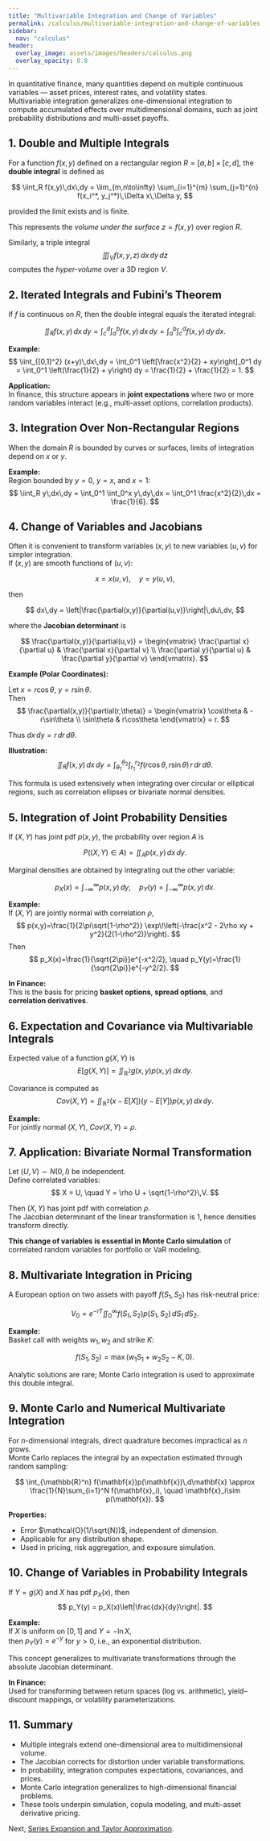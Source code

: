 ```yaml
---
title: "Multivariable Integration and Change of Variables"
permalink: /calculus/multivariable-integration-and-change-of-variables
sidebar:
  nav: "calculus"
header:
  overlay_image: assets/images/headers/calculus.png
  overlay_opacity: 0.8
---
```


In quantitative finance, many quantities depend on multiple continuous variables — asset prices, interest rates, and volatility states.  
Multivariable integration generalizes one-dimensional integration to compute accumulated effects over multidimensional domains, such as joint probability distributions and multi-asset payoffs.

## 1. Double and Multiple Integrals

For a function $f(x,y)$ defined on a rectangular region $R = [a,b]\times[c,d]$, the **double integral** is defined as

$$
\iint_R f(x,y)\,dx\,dy =
\lim_{m,n\to\infty} \sum_{i=1}^{m} \sum_{j=1}^{n} f(x_i^*, y_j^*)\,\Delta x\,\Delta y,
$$

provided the limit exists and is finite.

This represents the *volume under the surface* $z=f(x,y)$ over region $R$.

Similarly, a triple integral
$$
\iiint_V f(x,y,z)\,dx\,dy\,dz
$$
computes the *hyper-volume* over a 3D region $V$.

## 2. Iterated Integrals and Fubini’s Theorem

If $f$ is continuous on $R$, then the double integral equals the iterated integral:

$$
\iint_R f(x,y)\,dx\,dy = \int_c^d \int_a^b f(x,y)\,dx\,dy = \int_a^b \int_c^d f(x,y)\,dy\,dx.
$$

**Example:**
$$
\iint_{[0,1]^2} (x+y)\,dx\,dy
= \int_0^1 \left[\frac{x^2}{2} + xy\right]_0^1 dy
= \int_0^1 \left(\frac{1}{2} + y\right) dy
= \frac{1}{2} + \frac{1}{2} = 1.
$$

**Application:**  
In finance, this structure appears in **joint expectations** where two or more random variables interact (e.g., multi-asset options, correlation products).

## 3. Integration Over Non-Rectangular Regions

When the domain $R$ is bounded by curves or surfaces, limits of integration depend on $x$ or $y$.

**Example:**  
Region bounded by $y=0$, $y=x$, and $x=1$:
$$
\iint_R y\,dx\,dy = \int_0^1 \int_0^x y\,dy\,dx = \int_0^1 \frac{x^2}{2}\,dx = \frac{1}{6}.
$$

## 4. Change of Variables and Jacobians

Often it is convenient to transform variables $(x,y)$ to new variables $(u,v)$ for simpler integration.  
If $(x,y)$ are smooth functions of $(u,v)$:

$$
x = x(u,v), \quad y = y(u,v),
$$

then

$$
dx\,dy = \left|\frac{\partial(x,y)}{\partial(u,v)}\right|\,du\,dv,
$$

where the **Jacobian determinant** is

$$
\frac{\partial(x,y)}{\partial(u,v)} =
\begin{vmatrix}
\frac{\partial x}{\partial u} & \frac{\partial x}{\partial v} \\
\frac{\partial y}{\partial u} & \frac{\partial y}{\partial v}
\end{vmatrix}.
$$

**Example (Polar Coordinates):**

Let $x = r\cos\theta$, $y = r\sin\theta$.  
Then
$$
\frac{\partial(x,y)}{\partial(r,\theta)} =
\begin{vmatrix}
\cos\theta & -r\sin\theta \\
\sin\theta & r\cos\theta
\end{vmatrix} = r.
$$

Thus $dx\,dy = r\,dr\,d\theta$.

**Illustration:**
$$
\iint_R f(x,y)\,dx\,dy = \int_{\theta_1}^{\theta_2} \int_{r_1}^{r_2} f(r\cos\theta, r\sin\theta)\,r\,dr\,d\theta.
$$

This formula is used extensively when integrating over circular or elliptical regions, such as correlation ellipses or bivariate normal densities.

## 5. Integration of Joint Probability Densities

If $(X,Y)$ has joint pdf $p(x,y)$, the probability over region $A$ is

$$
P((X,Y)\in A) = \iint_A p(x,y)\,dx\,dy.
$$

Marginal densities are obtained by integrating out the other variable:

$$
p_X(x) = \int_{-\infty}^\infty p(x,y)\,dy, \quad
p_Y(y) = \int_{-\infty}^\infty p(x,y)\,dx.
$$

**Example:**  
If $(X,Y)$ are jointly normal with correlation $\rho$,
$$
p(x,y)=\frac{1}{2\pi\sqrt{1-\rho^2}}
\exp\!\left(-\frac{x^2 - 2\rho xy + y^2}{2(1-\rho^2)}\right).
$$
Then
$$
p_X(x)=\frac{1}{\sqrt{2\pi}}e^{-x^2/2}, \quad p_Y(y)=\frac{1}{\sqrt{2\pi}}e^{-y^2/2}.
$$

**In Finance:**  
This is the basis for pricing **basket options**, **spread options**, and **correlation derivatives**.

## 6. Expectation and Covariance via Multivariable Integrals

Expected value of a function $g(X,Y)$ is
$$
E[g(X,Y)] = \iint_{\mathbb{R}^2} g(x,y)p(x,y)\,dx\,dy.
$$

Covariance is computed as
$$
Cov(X,Y) = \iint_{\mathbb{R}^2} (x - E[X])(y - E[Y])p(x,y)\,dx\,dy.
$$

**Example:**  
For jointly normal $(X,Y)$, $Cov(X,Y) = \rho$.

## 7. Application: Bivariate Normal Transformation

Let $(U,V)\sim N(0,I)$ be independent.  
Define correlated variables:
$$
X = U, \quad Y = \rho U + \sqrt{1-\rho^2}\,V.
$$

Then $(X,Y)$ has joint pdf with correlation $\rho$.  
The Jacobian determinant of the linear transformation is 1, hence densities transform directly.

**This change of variables is essential in Monte Carlo simulation** of correlated random variables for portfolio or VaR modeling.

## 8. Multivariate Integration in Pricing

A European option on two assets with payoff $f(S_1,S_2)$ has risk-neutral price:

$$
V_0 = e^{-rT}\iint_0^\infty f(S_1,S_2)p(S_1,S_2)\,dS_1\,dS_2.
$$

**Example:**  
Basket call with weights $w_1, w_2$ and strike $K$:

$$
f(S_1,S_2) = \max(w_1S_1 + w_2S_2 - K, 0).
$$

Analytic solutions are rare; Monte Carlo integration is used to approximate this double integral.

## 9. Monte Carlo and Numerical Multivariate Integration

For $n$-dimensional integrals, direct quadrature becomes impractical as $n$ grows.  
Monte Carlo replaces the integral by an expectation estimated through random sampling:

$$
\int_{\mathbb{R}^n} f(\mathbf{x})p(\mathbf{x})\,d\mathbf{x}
\approx \frac{1}{N}\sum_{i=1}^N f(\mathbf{x}_i), \quad \mathbf{x}_i\sim p(\mathbf{x}).
$$

**Properties:**

- Error $\mathcal{O}(1/\sqrt{N})$, independent of dimension.  
- Applicable for any distribution shape.  
- Used in pricing, risk aggregation, and exposure simulation.

## 10. Change of Variables in Probability Integrals

If $Y=g(X)$ and $X$ has pdf $p_X(x)$, then
$$
p_Y(y) = p_X(x)\left|\frac{dx}{dy}\right|.
$$

**Example:**  
If $X$ is uniform on $[0,1]$ and $Y=-\ln X$,  
then $p_Y(y)=e^{-y}$ for $y>0$, i.e., an exponential distribution.

This concept generalizes to multivariate transformations through the absolute Jacobian determinant.

**In Finance:**  
Used for transforming between return spaces (log vs. arithmetic), yield–discount mappings, or volatility parameterizations.

## 11. Summary

- Multiple integrals extend one-dimensional area to multidimensional volume.  
- The Jacobian corrects for distortion under variable transformations.  
- In probability, integration computes expectations, covariances, and prices.  
- Monte Carlo integration generalizes to high-dimensional financial problems.  
- These tools underpin simulation, copula modeling, and multi-asset derivative pricing.

Next, [Series Expansion and Taylor Approximation](series-expansion-and-taylor-approximation.md).
